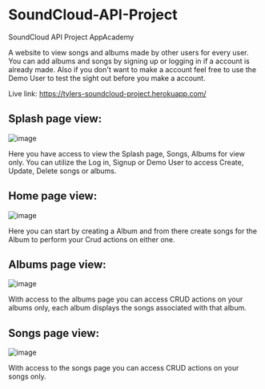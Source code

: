 # SoundCloud-API-Project
SoundCloud API Project AppAcademy

A website to view songs and albums made by other users for every user.
You can add albums and songs by signing up or logging in if a account is already made. 
Also if you don't want to make a account feel free to use the Demo User to test the sight out before you make a account.

Live link: https://tylers-soundcloud-project.herokuapp.com/

## Splash page view:

![image](https://user-images.githubusercontent.com/93111660/189492368-fb6eb000-33e4-47a8-a08b-46e93278b95a.png)

Here you have access to view the Splash page, Songs, Albums for view only. You can utilize the Log in, Signup or Demo User to access Create, Update, Delete songs or albums.


## Home page view:

![image](https://user-images.githubusercontent.com/93111660/189492458-b7f43148-3aec-4afb-84bf-9762611e0b50.png)

Here you can start by creating a Album and from there create songs for the Album to perform your Crud actions on either one.


## Albums page view: 

![image](https://user-images.githubusercontent.com/93111660/189492708-3350475b-e1f4-4dfd-bb88-91e6517413fd.png)

With access to the albums page you can access CRUD actions on your albums only, each album displays the songs associated with that album.


## Songs page view:

![image](https://user-images.githubusercontent.com/93111660/189492648-3f8739ad-c891-4faa-b461-78345d3b1caa.png)

With access to the songs page you can access CRUD actions on your songs only.

